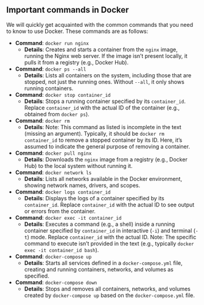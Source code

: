 ## Important commands in Docker

We will quickly get acquainted with the common commands that you need to know to use Docker. These commands are as follows:

- **Command**: `docker run nginx`
  - **Details**: Creates and starts a container from the `nginx` image, running the Nginx web server. If the image isn’t present locally, it pulls it from a registry (e.g., Docker Hub).
- **Command**: `docker ps --all`
  - **Details**: Lists all containers on the system, including those that are stopped, not just the running ones. Without `--all`, it only shows running containers.
- **Command**: `docker stop container_id`
  - **Details**: Stops a running container specified by its `container_id`. Replace `container_id` with the actual ID of the container (e.g., obtained from `docker ps`).
- **Command**: `docker rm`
  - **Details**: Note: This command as listed is incomplete in the text (missing an argument). Typically, it should be `docker rm container_id` to remove a stopped container by its ID. Here, it’s assumed to indicate the general purpose of removing a container.
- **Command**: `docker pull nginx`
  - **Details**: Downloads the `nginx` image from a registry (e.g., Docker Hub) to the local system without running it.
- **Command**: `docker network ls`
  - **Details**: Lists all networks available in the Docker environment, showing network names, drivers, and scopes.
- **Command**: `docker logs container_id`
  - **Details**: Displays the logs of a container specified by its `container_id`. Replace `container_id` with the actual ID to see output or errors from the container.
- **Command**: `docker exec -it container_id`
  - **Details**: Executes a command (e.g., a shell) inside a running container specified by `container_id` in interactive (`-i`) and terminal (`-t`) mode. Replace `container_id` with the actual ID. Note: The specific command to execute isn’t provided in the text (e.g., typically `docker exec -it container_id bash`).
- **Command**: `docker-compose up`
  - **Details**: Starts all services defined in a `docker-compose.yml` file, creating and running containers, networks, and volumes as specified.
- **Command**: `docker-compose down`
  - **Details**: Stops and removes all containers, networks, and volumes created by `docker-compose up` based on the `docker-compose.yml` file.
